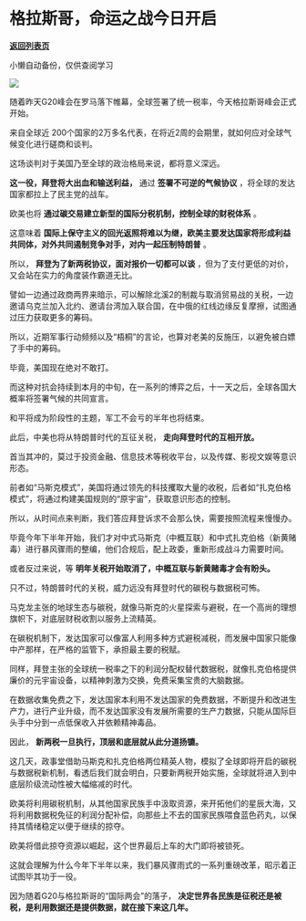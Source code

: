 # 格拉斯哥，命运之战今日开启

[**返回列表页**](/gzh/政事堂2019)

小懒自动备份，仅供查阅学习

![](https://mmbiz.qpic.cn/mmbiz_jpg/rxhS23yu8cOTqwWrlB5xlyw5CaxSLShSrDA6GibxqUVl1m1JEwQMTzoXKnEFMoIKPNymbc8eibS3xlEpSwUJsn1A/640?wx_fmt=jpeg)

  

随着昨天G20峰会在罗马落下帷幕，全球签署了统一税率，今天格拉斯哥峰会正式开始。

  

来自全球近 200个国家的2万多名代表，在将近2周的会期里，就如何应对全球气候变化进行磋商和谈判。

  

这场谈判对于美国乃至全球的政治格局来说，都将意义深远。  

  

 **这一役，拜登将大出血和输送利益，** 通过 **签署不可逆的气候协议** ，将全球的发达国家都拉上了民主党的战车。

  

欧美也将 **通过碳交易建立新型的国际分税机制，控制全球的财税体系** 。

  

这意味着 **国际上保守主义的回光返照将难以为继，欧美主要发达国家将形成利益共同体，对外共同遏制竞争对手，对内一起压制特朗普** 。

  

所以， **拜登为了新两税协议，面对报价一切都可以谈** ，但为了支付更低的对价，又会站在实力的角度装作霸道无比。

  

譬如一边通过政商两界来暗示，可以解除北溪2的制裁与取消贸易战的关税，一边邀请乌克兰加入北约、邀请台湾加入联合国，在中俄的红线边缘反复摩擦，试图通过压力获取更多的筹码。

  

所以，近期军事行动频频以及“梧桐”的言论，也算对老美的反施压，以避免被白嫖了手中的筹码。

  

毕竟，美国现在绝对不敢打。

  

而这种对抗会持续到本月的中旬，在一系列的博弈之后，十一天之后，全球各国大概率将签署气候的共同宣言。

  

和平将成为阶段性的主题，军工不会亏的半年也将结束。  

  

此后，中美也将从特朗普时代的互征关税， **走向拜登时代的互相开放。**

  

首当其冲的，莫过于投资金融、信息技术等税收平台，以及传媒、影视文娱等意识形态。

  

前者如“马斯克模式”，美国将通过领先的科技攫取大量的收税，后者如“扎克伯格模式”，将通过构建美国规则的“原宇宙”，获取意识形态的控制。

  

所以，从时间点来判断，我们答应拜登诉求不会那么快，需要按照流程来慢慢办。

  

毕竟今年下半年开始，我们才对中式马斯克（中概互联）和中式扎克伯格（新黄赌毒）进行暴风骤雨的整编，他们合规后，配上政委，重新形成战斗力需要时间。

  

或者反过来说，等 **明年关税开始取消了，中概互联与新黄赌毒才会有盼头。**  

  

只不过，特朗普时代的关税，威力远没有拜登时代的碳税与数据税可怖。  

  

马克龙主张的地球生态与碳税，就像马斯克的火星探索与避税，在一个高尚的理想旗帜下，对底层财税收割以服务上流精英。

  

在碳税机制下，发达国家可以像富人利用多种方式避税减税，而发展中国家只能像中产那样，在严格的监管下，承担最主要的税赋。

  

同样，拜登主张的全球统一税率之下的利润分配权替代数据税，就像扎克伯格提供廉价的元宇宙设备，以精神刺激为交换，免费采集宝贵的大脑数据。

  

在数据收集免费之下，发达国家本利用不发达国家的免费数据，不断提升和改进生产力，进行产业升级，而不发达国家没有发展所需要的生产力数据，只能从国际巨头手中分到一点低保收入并依赖精神毒品。

  

因此， **新两税一旦执行，顶层和底层就从此分道扬镳。**

  

这几天，政事堂借助马斯克和扎克伯格两位精英人物，模拟了全球即将开启的碳税与数据税新机制，看透后我们就会明白，只要新两税开始实施，全球就将进入到中底层阶级流动性被大幅缩减的时代。

  

欧美将利用碳税机制，从其他国家民族手中汲取资源，来开拓他们的星辰大海，又将利用数据税免征的利润分配补偿，向那些上不去的国家民族喂食蓝色药丸，以保持其情绪稳定以便于继续的掠夺。  

  

欧美将借此掠夺资源以崛起，这个世界最后上车的大门即将被锁死。

  

这就会理解为什么今年下半年以来，我们暴风骤雨式的一系列重磅改革，昭示着正试图毕其功于一役。

  

因为随着G20与格拉斯哥的“国际两会”的落子， **决定世界各民族是征税还是被税，是利用数据还是提供数据，就在接下来这几年。**

  

